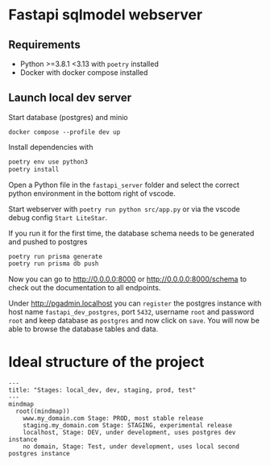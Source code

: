 # Fastapi sqlmodel webserver

## Requirements

- Python >=3.8.1 <3.13 with `poetry` installed
- Docker with docker compose installed

## Launch local dev server

Start database (postgres) and minio
```
docker compose --profile dev up
```

Install dependencies with 
```sh
poetry env use python3
poetry install
```

Open a Python file in the `fastapi_server` folder and select the correct python environment in the bottom right of vscode.

Start webserver with `poetry run python src/app.py` or via the vscode debug config `Start LiteStar`.

If you run it for the first time, the database schema needs to be generated and pushed to postgres
```sh
poetry run prisma generate
poetry run prisma db push
```

Now you can go to http://0.0.0.0:8000 or http://0.0.0.0:8000/schema to check out the documentation to all endpoints.

Under http://pgadmin.localhost you can `register` the postgres instance with host name `fastapi_dev_postgres`, port `5432`, username `root` and password `root` and keep database as `postgres` and now click on `save`. You will now be able to browse the database tables and data.

# Ideal structure of the project
```mermaid
---
title: "Stages: local_dev, dev, staging, prod, test"
---
mindmap
  root((mindmap))
    www.my_domain.com Stage: PROD, most stable release
    staging.my_domain.com Stage: STAGING, experimental release
    localhost, Stage: DEV, under development, uses postgres dev instance
    no domain, Stage: Test, under development, uses local second postgres instance
```
